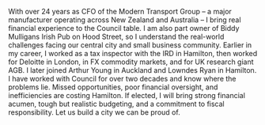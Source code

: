 With over 24 years as CFO of the Modern Transport Group – a major manufacturer operating across New Zealand and Australia – I bring real financial experience to the Council table.
I am also part owner of Biddy Mulligans Irish Pub on Hood Street, so I understand the real-world challenges facing our central city and small business community.
Earlier in my career, I worked as a tax inspector with the IRD in Hamilton, then worked for Deloitte in London, in FX commodity markets, and for UK research giant AGB. I later joined Arthur Young in Auckland and Lowndes Ryan in Hamilton.
I have worked with Council for over two decades and know where the problems lie. Missed opportunities, poor financial oversight, and inefficiencies are costing Hamilton.
If elected, I will bring strong financial acumen, tough but realistic budgeting, and a commitment to fiscal responsibility. Let us build a city we can be proud of.
